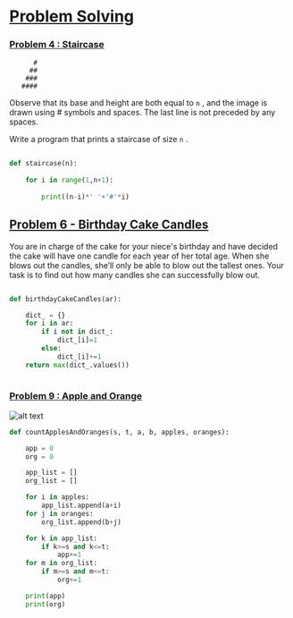 


# [Problem Solving](https://www.hackerrank.com/domains/algorithms?filters%5Bstatus%5D%5B%5D=unsolved&badge_type=problem-solving)



### [Problem 4 : Staircase](https://www.hackerrank.com/challenges/staircase/problem)
 ```   
       #
      ##
     ###
    ####
```
Observe that its base and height are both equal to `n` , and the image is drawn using # symbols and spaces. The last line is not preceded by any spaces.

Write a program that prints a staircase of size `n` .

```python

def staircase(n):
    
    for i in range(1,n+1):
        
        print((n-i)*' '+'#'*i)
```


 
## [Problem 6 - Birthday Cake Candles](https://www.hackerrank.com/challenges/birthday-cake-candles/problem)

You are in charge of the cake for your niece's birthday and have decided the cake will have one candle for each year of her total age. When she blows out the candles, she’ll only be able to blow out the tallest ones. Your task is to find out how many candles she can successfully blow out.

```python

def birthdayCakeCandles(ar):

    dict_ = {}
    for i in ar:
        if i not in dict_:
            dict_[i]=1
        else:
            dict_[i]+=1
    return max(dict_.values())        
    
```



### [Problem 9 : Apple and Orange](https://www.hackerrank.com/challenges/apple-and-orange/problem)

![alt text](https://s3.amazonaws.com/hr-challenge-images/25220/1474218925-f2a791d52c-Appleandorange2.png)
```python
def countApplesAndOranges(s, t, a, b, apples, oranges):

    app = 0
    org = 0

    app_list = []
    org_list = []

    for i in apples:
        app_list.append(a+i)
    for j in oranges:
        org_list.append(b+j)

    for k in app_list:
        if k>=s and k<=t:
            app+=1
    for m in org_list:
        if m>=s and m<=t:
            org+=1

    print(app)
    print(org) 
```    
